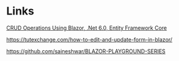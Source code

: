 # Links
[CRUD Operations Using Blazor, .Net 6.0, Entity Framework Core](https://www.c-sharpcorner.com/article/crud-operations-using-blazor-net-6-0-entity-framework-core/)

https://tutexchange.com/how-to-edit-and-update-form-in-blazor/

https://github.com/saineshwar/BLAZOR-PLAYGROUND-SERIES